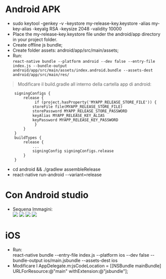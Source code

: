 # Android APK
* sudo keytool -genkey -v -keystore my-release-key.keystore -alias my-key-alias -keyalg RSA -keysize 2048 -validity 10000
* Place the my-release-key.keystore file under the android/app directory in your project folder.
* Create offline js bundle;
* Create folder assets: android/app/src/main/assets;
* Run:<br/>
```react-native bundle --platform android --dev false --entry-file index.js --bundle-output android/app/src/main/assets/index.android.bundle --assets-dest android/app/src/main/res/```

> Modificare il build.gradle all interno della cartella app di android:
```
    signingConfigs {
        release {
             if (project.hasProperty('MYAPP_RELEASE_STORE_FILE')) {
            storeFile file(MYAPP_RELEASE_STORE_FILE)
            storePassword MYAPP_RELEASE_STORE_PASSWORD
            keyAlias MYAPP_RELEASE_KEY_ALIAS
            keyPassword MYAPP_RELEASE_KEY_PASSWORD
             }
        }
    }
    buildTypes {
        release {
            ...
            signingConfig signingConfigs.release
        }
    }

```
* cd android && ./gradlew assembleRelease
* react-native run-android --variant=release

# Con Android studio
* Sequena Immagini: <br />
![](screeshot/1.png)
![](screeshot/2.png)
![](screeshot/3.png)
![](screeshot/4.png)

# iOS

* Run:<br/>react-native bundle --entry-file index.js --platform ios --dev false --bundle-output ios/main.jsbundle --assets-dest ios
* Modificare l AppDelegate.m:jsCodeLocation = [[NSBundle mainBundle] URLForResource:@"main" withExtension:@"jsbundle"];
